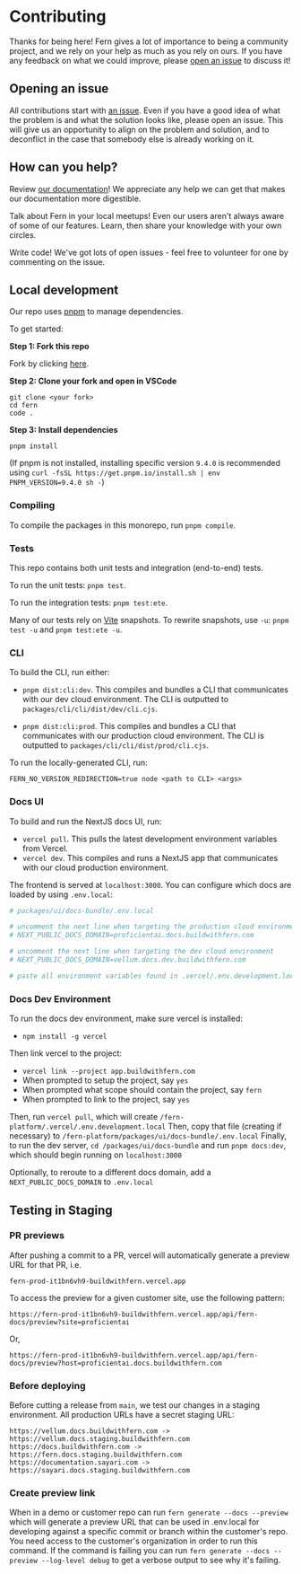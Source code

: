 # Contributing

Thanks for being here! Fern gives a lot of importance to being a community project, and we rely on your help as much as you rely on ours. If you have any feedback on what we could improve, please [open an issue](https://github.com/fern-api/fern/issues/new) to discuss it!

## Opening an issue

All contributions start with [an issue](https://github.com/fern-api/fern/issues/new). Even if you have a good idea of what the problem is and what the solution looks like, please open an issue. This will give us an opportunity to align on the problem and solution, and to deconflict in the case that somebody else is already working on it.

## How can you help?

Review [our documentation](https://buildwithfern.com/docs)! We appreciate any help we can get that makes our documentation more digestible.

Talk about Fern in your local meetups! Even our users aren't always aware of some of our features. Learn, then share your knowledge with your own circles.

Write code! We've got lots of open issues - feel free to volunteer for one by commenting on the issue.

## Local development

Our repo uses [pnpm](https://pnpm.io/) to manage dependencies.

To get started:

**Step 1: Fork this repo**

Fork by clicking [here](https://github.com/fern-api/fern/fork).

**Step 2: Clone your fork and open in VSCode**

```
git clone <your fork>
cd fern
code .
```

**Step 3: Install dependencies**

```
pnpm install
```

(If pnpm is not installed, installing specific version `9.4.0` is recommended using `curl -fsSL https://get.pnpm.io/install.sh | env PNPM_VERSION=9.4.0 sh -`)

### Compiling

To compile the packages in this monorepo, run `pnpm compile`.

### Tests

This repo contains both unit tests and integration (end-to-end) tests.

To run the unit tests: `pnpm test`.

To run the integration tests: `pnpm test:ete`.

Many of our tests rely on [Vite](https://vitejs.dev/) snapshots. To rewrite snapshots, use `-u`: `pnpm test -u` and `pnpm test:ete -u`.

### CLI

To build the CLI, run either:

- `pnpm dist:cli:dev`. This compiles and bundles a CLI that communicates with our dev cloud environment. The CLI is outputted to `packages/cli/cli/dist/dev/cli.cjs`.

- `pnpm dist:cli:prod`. This compiles and bundles a CLI that communicates with our production cloud environment. The CLI is outputted to `packages/cli/cli/dist/prod/cli.cjs`.

To run the locally-generated CLI, run:

```
FERN_NO_VERSION_REDIRECTION=true node <path to CLI> <args>
```

### Docs UI

To build and run the NextJS docs UI, run:

- `vercel pull`. This pulls the latest development environment variables from Vercel.
- `vercel dev`. This compiles and runs a NextJS app that communicates with our cloud production environment.

The frontend is served at `localhost:3000`. You can configure which docs are loaded by using `.env.local`:

```bash
# packages/ui/docs-bundle/.env.local

# uncomment the next line when targeting the production cloud environment
# NEXT_PUBLIC_DOCS_DOMAIN=proficientai.docs.buildwithfern.com

# uncomment the next line when targeting the dev cloud environment
# NEXT_PUBLIC_DOCS_DOMAIN=vellum.docs.dev.buildwithfern.com

# paste all environment variables found in .vercel/.env.development.local here
```

### Docs Dev Environment

To run the docs dev environment, make sure vercel is installed:

- `npm install -g vercel`

Then link vercel to the project:

- `vercel link --project app.buildwithfern.com`
- When prompted to setup the project, say `yes`
- When prompted what scope should contain the project, say `fern`
- When prompted to link to the project, say `yes`

Then, run `vercel pull`, which will create `/fern-platform/.vercel/.env.development.local`
Then, copy that file (creating if necessary) to `/fern-platform/packages/ui/docs-bundle/.env.local`
Finally, to run the dev server, `cd /packages/ui/docs-bundle` and run `pnpm docs:dev`, which should begin running on `localhost:3000`

Optionally, to reroute to a different docs domain, add a `NEXT_PUBLIC_DOCS_DOMAIN` to `.env.local`

## Testing in Staging

### PR previews

After pushing a commit to a PR, vercel will automatically generate a preview URL for that PR, i.e.

```
fern-prod-it1bn6vh9-buildwithfern.vercel.app
```

To access the preview for a given customer site, use the following pattern:

```
https://fern-prod-it1bn6vh9-buildwithfern.vercel.app/api/fern-docs/preview?site=proficientai
```

Or,

```
https://fern-prod-it1bn6vh9-buildwithfern.vercel.app/api/fern-docs/preview?host=proficientai.docs.buildwithfern.com
```

### Before deploying

Before cutting a release from `main`, we test our changes in a staging environment. All production URLs have a secret staging URL:

```
https://vellum.docs.buildwithfern.com -> https://vellum.docs.staging.buildwithfern.com
https://docs.buildwithfern.com -> https://fern.docs.staging.buildwithfern.com
https://documentation.sayari.com -> https://sayari.docs.staging.buildwithfern.com
```

### Create preview link

When in a demo or customer repo can run `fern generate --docs --preview` which will generate a preview URL that can be used in .env.local for developing against a specific commit or branch within the customer's repo. You need access to the customer's organization in order to run this command. If the command is failing you can run `fern generate --docs --preview --log-level debug` to get a verbose output to see why it's failing.
